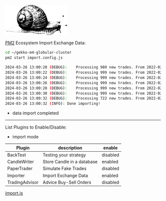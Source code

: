 <img src="https://github.com/universalbit-dev/gekko-m4/blob/master/images/snail.png" width="200" />

[PM2](https://pm2.io/docs/runtime/guide/process-management/) Ecosystem Import Exchange Data:
```bash
cd ~/gekko-m4-globular-cluster
pm2 start import.config.js
```

```bash
2024-03-26 13:00:20 (DEBUG):	Processing 980 new trades. From 2022-02-18 08:01:04 UTC to 2022-02-19 23:06:29 UTC. (2 days)
2024-03-26 13:00:22 (DEBUG):	Processing 999 new trades. From 2022-02-19 23:43:31 UTC to 2022-02-21 23:47:17 UTC. (2 days)
2024-03-26 13:00:24 (DEBUG):	Processing 999 new trades. From 2022-02-21 23:48:02 UTC to 2022-02-24 02:40:50 UTC. (2 days)
2024-03-26 13:00:26 (DEBUG):	Processing 999 new trades. From 2022-02-24 02:41:01 UTC to 2022-02-24 20:15:16 UTC. (18 hours)
2024-03-26 13:00:28 (DEBUG):	Processing 999 new trades. From 2022-02-24 20:17:49 UTC to 2022-02-26 19:10:42 UTC. (2 days)
2024-03-26 13:00:30 (DEBUG):	Processing 999 new trades. From 2022-02-26 19:15:23 UTC to 2022-02-28 17:06:37 UTC. (2 days)
2024-03-26 13:00:32 (DEBUG):	Processing 722 new trades. From 2022-02-28 17:06:45 UTC to 2022-02-28 23:58:28 UTC. (7 hours)
2024-03-26 13:00:32 (INFO):	Done importing!
```
* data import completed


---
List Plugins to Enable/Disable:
* import mode

| Plugin         | description     | enable  |
|--------------|-----------|------------|
| BackTest | Testing your strategy      | disabled        |
| CandleWriter | Store Candle in a database      | enabled        |
| PaperTrader      | Simulate Fake Trades  | disabled       |
| Importer | Import Exchange Data      | enabled        |
| TradingAdvisor | Advice Buy-Sell Orders      | disabled        |

[import.js](https://github.com/universalbit-dev/gekko-m4/blob/master/ecosystem/import/import.js)



